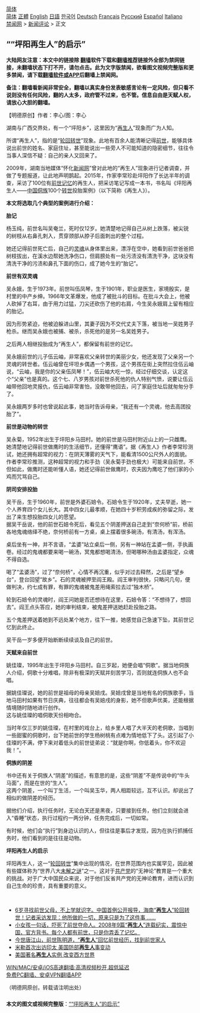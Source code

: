  <!-- 面包屑导航 --> <div class="breadcrumb"><!-- GTranslate: https://gtranslate.io/ -->  <div class="switcher notranslate">  <div class="selected">  <a href="#" onclick="return false;"> 简体</a>  </div>  <div class="option">  <a href="https://www.bannedbook.org" onclick="doGTranslate('zh-CN|zh-CN');jQuery('div.switcher div.selected a').html(jQuery(this).html());return false;" title="简体中文" class="nturl selected"> 简体</a>  <a href="https://www.bannedbook.org/zh-tw/" onclick="doGTranslate('zh-CN|zh-TW');jQuery('div.switcher div.selected a').html(jQuery(this).html());return false;" title="繁體中文" class="nturl"> 正體</a>  <a href="https://www.bannedbook.org/en/" onclick="doGTranslate('zh-CN|en');jQuery('div.switcher div.selected a').html(jQuery(this).html());return false;" title="English" class="nturl"> English</a>  <a href="https://www.bannedbook.org/ja/" onclick="doGTranslate('zh-CN|ja');jQuery('div.switcher div.selected a').html(jQuery(this).html());return false;" title="日本語" class="nturl"> 日語</a>  <a href="https://www.bannedbook.org/ko/" onclick="doGTranslate('zh-CN|ko');jQuery('div.switcher div.selected a').html(jQuery(this).html());return false;" title="한국어" class="nturl"> 한국어</a>  <a href="https://www.bannedbook.org/de/" onclick="doGTranslate('zh-CN|de');jQuery('div.switcher div.selected a').html(jQuery(this).html());return false;" title="Deutsch" class="nturl"> Deutsch</a>  <a href="https://www.bannedbook.org/fr/" onclick="doGTranslate('zh-CN|fr');jQuery('div.switcher div.selected a').html(jQuery(this).html());return false;" title="Français" class="nturl"> Français</a>  <a href="https://www.bannedbook.org/ru/" onclick="doGTranslate('zh-CN|ru');jQuery('div.switcher div.selected a').html(jQuery(this).html());return false;" title="Русский" class="nturl"> Русский</a>  <a href="https://www.bannedbook.org/es/" onclick="doGTranslate('zh-CN|es');jQuery('div.switcher div.selected a').html(jQuery(this).html());return false;" title="Español" class="nturl"> Español</a>  <a href="https://www.bannedbook.org/it/" onclick="doGTranslate('zh-CN|it');jQuery('div.switcher div.selected a').html(jQuery(this).html());return false;" title="Italiano" class="nturl"> Italiano</a>  </div>  </div>      <div class='breadcrumb-sub'><!-- Breadcrumb NavXT 6.3.0 --> <a href="https://www.bannedbook.org/" class="home">禁闻网</a> &gt; <a href="https://www.bannedbook.org/bnews/comments/" class="category">新闻评论</a> &gt; 正文</div></div><h2>““坪阳再生人”的启示”</h2> <p class="notice"><b>大陆网友注意：本文中的链接除 <a href="https://github.com/bannedbook/fanqiang" >翻墙</a>软件下载和<a href="https://github.com/killgcd/justmysocks/blob/master/README.md">翻墙推荐</a>链接外全部为禁网链接，未翻墙状态下打不开，请勿点击。此为文字版禁闻，欲看图文视频完整版和更多禁闻，请下载<a href="https://github.com/bannedbook/fanqiang">翻墙软件或APP</a>后翻墙上禁闻网。</p><p>备注：翻墙看新闻非常安全，翻墙以真实身份发表敏感言论有一定风险，但只看不说则没有任何风险，翻的人太多，政府管不过来，也不管。信息自由是天赋人权，请放心大胆的翻墙。</b></p>  <div class="entry"> <p>              <a href="https://i1.wp.com/upload-images-bucket-v64rleca837do.s3.eu-west-1.amazonaws.com/wp-content/uploads/2021/07/26171304/214612141_1455993278079293_2319922343663360835_n_%E5%89%AF%E6%9C%AC.jpg?fit=860%2C492&#038;ssl=1" data-caption=""></a>                            </p> <p dir="auto">【明德原创】作者：李心/图：李心</p> <p>湖南与广西交界处，有一个“坪阳乡”，这里因为“<a href="https://www.bannedbook.org/bnews/tag/%E5%86%8D%E7%94%9F%E4%BA%BA/" class="st_tag internal_tag" rel="tag" title="标签 再生人 下的日志">再生人</a>”现象而广为人知。</p> <p>所谓“再生人”，指的是“<span class='wp_keywordlink'><a href="https://www.bannedbook.org/forum3/topic80.html" title="轮回转世">轮回转世</a></span>”现象。此地有百余人能清晰记得<a href="https://www.bannedbook.org/bnews/tag/%e5%89%8d%e4%b8%96/" class="st_tag internal_tag" rel="tag" title="标签 前世 下的日志">前世</a>，能够具体说出前世的姓名、家庭住址，甚至能说出一些旁人不可能知道的隐密细节，往往令当事人深信不疑：自己的亲人又回来了。</p> <p>2009年，湖南当地媒体“怀化<span class='wp_keywordlink_affiliate'><a href="https://www.bannedbook.org/" title="新闻网">新闻网</a></span>”曾对此地的“再生人”现象进行记者调查，并做了专题报道，让此地声明鹊起。2015年，作家李常珍赴坪阳作了长达半年的调查，采访了100位有<a href="https://www.bannedbook.org/bnews/tag/%e5%89%8d%e4%b8%96%e8%ae%b0%e5%bf%86/" class="st_tag internal_tag" rel="tag" title="标签 前世记忆 下的日志">前世记忆</a>的再生人，把采访笔记写成一本书，书名叫《坪阳再生人——<span class='wp_keywordlink_affiliate'><a href="https://www.bannedbook.org/" title="中国" target="_blank">中国</a></span><a href="https://www.bannedbook.org/bnews/tag/%e4%be%97%e6%97%8f/" class="st_tag internal_tag" rel="tag" title="标签 侗族 下的日志">侗族</a>100个<a href="https://www.bannedbook.org/bnews/tag/%e8%bd%ac%e4%b8%96/" class="st_tag internal_tag" rel="tag" title="标签 转世 下的日志">转世</a>投胎案例》（以下简称《再生人》）。</p> <p><strong>本文将选取几个典型的案例进行介绍：</strong></p> <p><strong>胎记</strong></p> <p>杨玉纯，前世名叫吴奄兰，死时仅12岁。她清楚地记得自己从树上跌落，被尖锐的树枝从右鼻孔刺入，贯穿颈部从脖子后面刺出的整个过程。</p> <p>她还记得前世死亡后，自己的<a href="https://www.bannedbook.org/bnews/tag/%e7%81%b5%e9%ad%82/" class="st_tag internal_tag" rel="tag" title="标签 灵魂 下的日志">灵魂</a>从身体里出来，漂浮在空中，她看到前世爸爸把树枝拔出，在溪水边帮她洗净伤口，但肩膀处有一处污渍没有清洗干净，这块没有清洗干净的污渍和鼻孔下面的伤口，成了她今生的“胎记”。</p>  <p><strong>前世有双灵魂</strong></p> <p>吴永娥，生于1973年。前世叫伍凤琴，生于1901年，职业是医生，家境殷实，是村里的中产乡绅。1966年文革爆发，他成了被批斗的目标。在批斗大会上，他被人砍掉了右耳，由于用力过猛，刀尖还砍伤了他的右肩，今生吴永娥肩上留有相应的胎记。</p> <p>因为形势紧迫，他被迫躲进山里，其妻子因为不交代丈夫下落，被当地一吴姓男子枪杀。继而吴永娥也被捕、被杀，杀死他的是另一名吴姓男子。</p> <p>之后两人相继投胎成为“再生人”，都保留有前世的记忆。</p> <p>吴永娥前世的儿子伍云岫，非常喜欢父亲转世的美丽少女，他还发现了父亲另一个灵魂的转世者。伍云岫曾在坪坦乡偶遇一个男孩，这个男孩在街上突然拉住伍云岫说，“云岫，我是你的父亲伍凤琴！”，伍云岫大吃一惊，经过仔细交谈，认定这个“父亲”也是真的。这个七、八岁男孩对前世杀死他的仇人特别气愤，说要让伍云岫带他回地灵报仇，伍云岫非常害怕，没敢带他回去，问了家庭住址后就匆匆分手了。</p> <p>吴永娥两岁多时也曾说起此事，她当时告诉母亲，“我还有一个灵魂，他去高团投胎了”。</p> <p><strong>前世是动物的转世</strong></p> <p>吴永菊，1952年出生于坪阳乡马田村。她的前世是马田村附近山上的一只雌鹰。她清楚地记得前世做鹰时的生活细节，还懂得“鹰语”。据《再生人》作者李常珍测试，她还拥有超常的视力：在阴天薄雾的天气下，能看清1500公尺外人的面貌。作者李常珍推测，这种超常的视力和手劲（吴永菊手劲也极大）可能来自前世。不但如此，做鹰时还能听懂人语，她还记得前世做鹰时，农夫因为鹰吃了他们家的小鸡而咒骂自己。</p> <p><strong>阴司安排投胎</strong></p>  <p>吴干岳，生于1960年，前世是外婆石婄令。石婄令生于1920年，丈夫早逝，她一个人养育四个女儿长大。其中四女儿最孝顺，在她四十岁积劳成疾的弥留之际，发出了来生想投胎四女儿的愿望。<br /> 据吴干岳说，他的前世石婄令死后，看见五个阴差押送自己走到“奈何桥”前，桥前各地鬼魂络绎不绝，奈何桥前有一方桌，桌上摆着很多碗汤，有清汤，有浑汤。</p> <p>桌后坐有一神，并不言语，“孟婆”站立桌后一侧，另有一神站在孟婆一侧，手执画卷。经过的鬼魂都要来喝一碗汤，冥鬼都想喝清汤，但喝哪种汤由孟婆指定，众魂不得自选。</p> <p>喝了“孟婆汤”，过了“奈何桥”，心情不再沉重，似乎对过去释然，之后是“望乡台”，登台回望“故乡”。石的灵魂被押至阎王殿。阎王审判很快，只略问几句，便做判决，约七成有罪，有罪的鬼魂被鬼差用绳索拉去过“独木桥”。</p> <p>轮到石婄令的灵魂时，阎王问她是否还想待在这里，石婄令答：“不想待了，想回去”。阎王点头答应，她的审判结束，被鬼差押送她赶赴投胎之路。</p> <p>五个鬼差押送着她到不远处某个地方，往下一推，她感觉自己急速下坠，其前世记忆到此终止。</p> <p>吴干岳一岁多便开始断断续续谈及自己的前世。</p> <p><strong>天赋来自前世</strong></p> <p>姚佳璨，1995年出生于坪阳乡马田村。自三岁起，她便会唱“侗歌”。据当地侗族人介绍，侗歌十分难唱，除非有极深的天赋并刻苦学习，否则就连侗族人也不会唱。</p> <p>据姚佳璨说，她的前世是祖母的母亲吴婄戌。吴婄戌曾是当地有名的侗族歌手，当地马田村如果有节日庆典，往往都会有吴婄戌的身影，她不但歌声优美，还能根据情境随时随地进行创作。<br /> 这与姚佳璨的唱侗歌天份相吻合。</p>  <p>当时年仅三岁的姚佳璨，在村里的戏台上，给乡里人唱了大半天的老侗歌，当唱到一些甜蜜的侗歌时，台下她前世的学生杨树桃有点难为情地低下了头。这引起了小佳璨的不满，停下来对着低头的前世徒弟说：“就是你啊，你低着头，你不欢迎我！”。</p> <p><strong>侗族的阴差</strong></p> <p>书中还有关于侗族人“阴差”的描述，有意思的是，这些“阴差”不是传说中的“牛头马面”，而是在世的“生人”。<br /> 这两个阴差，一个叫丁生活，一个叫吴玉华，两人相距较远，互不认识。却说出了相似的做阴差的经历。</p> <p>据他们介绍，执行任务时，无论白天还是黑夜，只要接到任务，他们立刻就会进入“昏睡”状态，执行过程约一两分钟，任务完成后，一切如常。</p> <p>有时候，他们会“执行”到身边认识的人，但往往是事后才发现，因为在执行抓捕任务时，他们看到的是往往是动物。</p> <p><strong>坪阳再生人的启示</strong></p> <p>坪阳再生人，这一“<a href="https://www.bannedbook.org/bnews/tag/%e8%bd%ae%e5%9b%9e%e8%bd%ac%e4%b8%96/" class="st_tag internal_tag" rel="tag" title="标签 轮回转世 下的日志">轮回转世</a>”集中出现的情况，在世界范围内也实属罕见，因此被有些媒体称为“世界八大<span class='wp_keywordlink_affiliate'><a href="https://www.bannedbook.org/bnews/aomi/earth/" title="未解之谜" target="_blank">未解之谜</a></span>”之一。这对于<a href="https://www.bannedbook.org/bnews/tag/%e5%85%b1%e4%ba%a7%e5%85%9a/" class="st_tag internal_tag" rel="tag" title="标签 共产党 下的日志">共产党</a>的“无神论”教育是一个重大的挑战。对于广大中国民众来说，对于他们反省共产党的无神论教育，进而认识到自己生命的珍贵，具有重要的意义。</p> <p>&nbsp;</p> <ul class='op-related-articles' title='相关阅读'> <li><a href='https://www.bannedbook.org/bnews/comments/20210716/1588420.html' target='_blank'>6岁寻找前世父母，不上学就识字。中国首例公开报导，海南“<b>再生人</b>”轮回转世！记者采访发现：他所做的一切，原来只是为了这件事 ......</a></li> <li><a href='https://www.bannedbook.org/bnews/comments/20210607/1561862.html' target='_blank'>小女孩一句话，吓死了前世夺命人。2008年9篇“<b>再生人</b>”连载纪实，震惊中国，官方背书。每个人都有前世，只是你弄丢了记忆。</a></li> <li><a href='https://www.bannedbook.org/bnews/funmedia/20210321/1509617.html' target='_blank'>今世唐江山，前世陈明道，“<b>再生人</b>”回忆前世经历，找到前世家人</a></li> <li><a href='https://www.bannedbook.org/bnews/bannedvideo/20201208/1443949.html' target='_blank'>米勒首次出访印太 美国防部<b>再生人</b>事变动</a></li> <li><a href='https://www.bannedbook.org/bnews/lifebaike/20190810/1172396.html' target='_blank'>美国著名<b>再生人</b>实例 改变西方世界</a></li> </ul> <p class="texttj"> <a href="https://github.com/bannedbook/fanqiang/wiki/V2ray%E6%9C%BA%E5%9C%BA" target="_blank">WIN/MAC/安卓/iOS高速翻墙:高清视频秒开,超低延迟</a><br/> <a href="https://github.com/bannedbook/fanqiang/wiki/%E7%A6%81%E9%97%BB%E7%BD%91%E5%AE%89%E5%8D%93%E7%BF%BB%E5%A2%99%E6%96%B0%E9%97%BBAPP" target="_blank">免费PC翻墙、安卓VPN翻墙APP</a></p> <p>（明德网原创，转载请注明出处）</p><a name='sharetosocial'></a>  <div style="margin-bottom:5px;padding-bottom:5px;clear:both"> <div id="archive-pix-1" class="banner-ads"> <!-- AuctionX Display platform tag START --> <div id="26318x728x90x621x_ADSLOT2" clicktrack="%%CLICK_URL_ESC%%"></div> <!-- AuctionX Display platform tag END --> </div> <div id="archive-pix-2" class="banner-ads"> <!-- AuctionX Display platform tag START --> <div id="26315x300x250x621x_ADSLOT2" clicktrack="%%CLICK_URL_ESC%%"></div> <!-- AuctionX Display platform tag END --> </div> </div>  <div id="archive-pix-1" class="banner-ads"> <!-- AuctionX Display platform tag START --> <div id="26318x728x90x621x_ADSLOT3" clicktrack="%%CLICK_URL_ESC%%"></div> <!-- AuctionX Display platform tag END --> </div> <div><b>本文的图文或视频完整版</b>：<a href='https://www.bannedbook.org/bnews/comments/20210727/1594713.html'>““坪阳再生人”的启示”</a></div>  </div><!--END ENTRY--> 